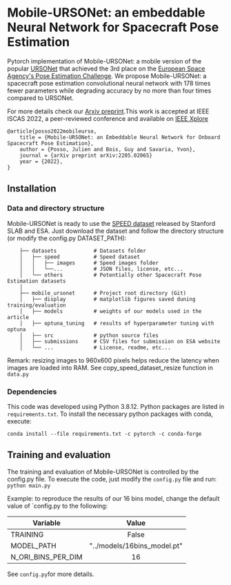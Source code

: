 # Mobile-URSONet: an embeddable Neural Network for Spacecraft Pose Estimation 
Pytorch implementation of Mobile-URSONet: a mobile version of the popular [URSONet](https://github.com/pedropro/UrsoNet) 
that achieved the 3rd place on the [European Space Agency's Pose Estimation Challenge](https://kelvins.esa.int/satellite-pose-estimation-challenge/). 
We propose Mobile-URSONet: a spacecraft pose estimation convolutional neural network with 178 times fewer parameters 
while degrading accuracy by no more than four times compared to URSONet. 

For more details check our [Arxiv preprint](https://arxiv.org/abs/2205.02065).This work is accepted at 
IEEE ISCAS 2022, a peer-reviewed conference and available on [IEEE Xplore](https://TOTO)

```
@article{posso2022mobileurso,
    title = {Mobile-URSONet: an Embeddable Neural Network for Onboard Spacecraft Pose Estimation},
    author = {Posso, Julien and Bois, Guy and Savaria, Yvon},
    journal = {arXiv preprint arXiv:2205.02065}
    year = {2022},
}
```

## Installation

### Data and directory structure
Mobile-URSONet is ready to use the [SPEED dataset](https://kelvins.esa.int/satellite-pose-estimation-challenge/data/) 
released by Stanford SLAB and ESA. Just download the dataset and follow the directory structure (or modify the 
config.py DATASET_PATH):

```
    ├── datasets            # Datasets folder
    │   ├── speed           # Speed dataset
    │   │   ├── images      # Speed images folder
    │   │   └──...          # JSON files, license, etc...
    │   └── others          # Potentially other Spacecraft Pose Estimation datasets
    │
    ├── mobile_ursonet      # Project root directory (Git)
    │   ├── display         # matplotlib figures saved duning training/evaluation
    │   ├── models          # weights of our models used in the article
    │   ├── optuna_tuning   # results of hyperparameter tuning with optuna
    │   ├── src             # python source files
    │   ├── submissions     # CSV files for submission on ESA website
    │   └── ...             # License, readme, etc...
```

Remark: resizing images to 960x600 pixels helps reduce the latency when images are loaded into RAM. 
See copy_speed_dataset_resize function in `data.py`

### Dependencies

This code was developed using Python 3.8.12. Python packages are listed in `requirements.txt`. To install the necessary 
python packages with conda, execute:
```
conda install --file requirements.txt -c pytorch -c conda-forge
```

## Training and evaluation
The training and evaluation of Mobile-URSONet is controlled by the config.py file. To execute the code, just modify the 
`config.py` file and run: `python main.py`

Example: to reproduce the results of our 16 bins model, change the default value of `config.py to the following:

| Variable           |            Value            |
|--------------------|:---------------------------:|
| TRAINING           |            False            |
| MODEL_PATH         | "../models/16bins_model.pt" |
| N_ORI_BINS_PER_DIM |             16              |

See `config.py`for more details. 
